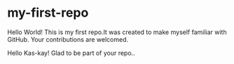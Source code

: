 # my-first-repo
Hello World!
This is my first repo.It was created to make myself familiar with GitHub.
Your contributions are welcomed.

Hello Kas-kay!
Glad to be part of your repo..
